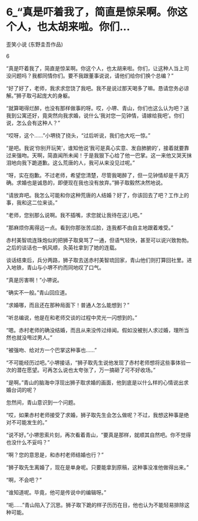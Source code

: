 # 6_“真是吓着我了，简直是惊呆啊。你这个人，也太胡来啦。你们...

歪笑小说 (东野圭吾作品)

6

“真是吓着我了，简直是惊呆啊。你这个人，也太胡来啦。你们，让这种人当上司没问题吗？我都同情你们。要不我跟董事说说，请他们给你们换个总编？”

“好了好了，老师，我求求您饶了我吧。我不是说过那天喝多了嘛。恳请您务必谅解。”狮子取弓起庞大的身躯。

“就算喝得烂醉，也没有那样做事的呀。哎，小堺、青山，你们也这么认为吧？送我到公寓还好，竟突然向我求婚，说什么‘我对您一见钟情，请嫁给我吧’。你们说，怎么会有这种人？”

“哎呀，这个……”小堺挠了挠头，“过后听说，我们也大吃一惊。”

“是吧。我说‘你别开玩笑’，谁知他说‘我可是真心实意、发自肺腑的’，接着就要靠过来强吻。天啊，简直闻所未闻！于是我狠下心给了他一巴掌。这一来他又哭天抹泪地向我下跪道歉。这么荒唐的人，我可从来没见过呢。”

“呀，实在抱歉。不过老师，希望您清楚，尽管我喝醉了，但一见钟情却是千真万确。求婚也是诚恳的，即便现在我也没有放弃。”狮子取毅然决然地说。

“请放弃吧。我怎么可能和你这种荒唐的人结婚？好了，你该回去了吧？工作上的事，我和这二位来谈。”

“老师，您别那么说啊。我不插嘴，求您就让我待在这儿吧。”

“那麻烦你离得远一点。看到你那张苦瓜脸，连我都不由自主地跟着难受。”

赤村美智琉连珠炮似的把狮子取臭骂了一通，但语气轻快，甚至可以说兴致勃勃。之后的谈话也一帆风顺，灸英社拿到了她的连载。

谈话结束后，兵分两路，狮子取去送赤村美智琉回家，青山他们则打算回社里。进入地铁，青山与小堺不约而同地叹了口气。

“真是厉害啊！”小堺说。

“确实不一般。”青山回应道。

“求婚哪，而且还在那种局面下！普通人怎么能想到？”

“听总编说，他是在和老师交谈的过程中灵光一闪想到的。”

“嗯。赤村老师的确没结婚，而且从来没传过绯闻。假如没被别人求过婚，理所当然也就没甩过男人。”

“被强吻、给对方一个巴掌这种事也……”

“不可能经历过吧。”小堺接话，“狮子取先生说他发现了赤村老师想将这些事体验一次的潜在愿望。可再怎么说也太夸张了，万一搞砸了可不好收场。”

“是啊。”青山的脑海中浮现出狮子取求婚的画面，他到底是以什么样的心情说出求婚台词的呢？

忽然间，青山意识到一个问题。

“哎，如果赤村老师接受了求婚，狮子取先生会怎么做呢？不过，我想这种事是绝对不可能发生的。”

“说不好。”小堺思索片刻，再次看着青山，“要真是那样，就顺其自然吧。你不觉得也没什么不妥吗？”

“啊？您的意思是，和赤村老师结婚也行？”

“狮子取先生离婚了，现在是单身呢。只要能拿到原稿，这种事没准他做得出来。”

“啊，不会吧？”

“谁知道呢。毕竟，他可是传说中的编辑呀。”

“呃……”青山陷入了沉思。狮子取下跪的样子历历在目，他也认为不能轻易排除这种可能。